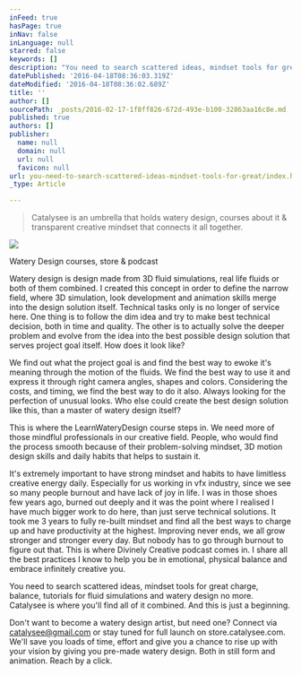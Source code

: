 ```yaml
---
inFeed: true
hasPage: true
inNav: false
inLanguage: null
starred: false
keywords: []
description: "You need to search scattered ideas, mindset tools for great charge, balance, tutorials for fluid simulations and watery design no more. Catalysee is where you'll find all of it combined. And this is just a beginning. "
datePublished: '2016-04-18T08:36:03.319Z'
dateModified: '2016-04-18T08:36:02.689Z'
title: ''
author: []
sourcePath: _posts/2016-02-17-1f8ff826-672d-493e-b100-32863aa16c8e.md
published: true
authors: []
publisher:
  name: null
  domain: null
  url: null
  favicon: null
url: you-need-to-search-scattered-ideas-mindset-tools-for-great/index.html
_type: Article

---
```

> Catalysee is an umbrella that holds watery design, courses about it & transparent creative mindset that connects it all together. 

![](https://the-grid-user-content.s3-us-west-2.amazonaws.com/297856fa-d2fb-46fd-811e-d4f6574d5bbf.png)

Watery Design courses, store & podcast

Watery design is design made from 3D fluid simulations, real life fluids or both of them combined. I created this concept in order to define the narrow field, where 3D simulation, look development and animation skills merge into the design solution itself. Technical tasks only is no longer of service here. One thing is to follow the dim idea and try to make best technical decision, both in time and quality. The other is to actually solve the deeper problem and evolve from the idea into the best possible design solution that serves project goal itself. How does it look like?

We find out what the project goal is and find the best way to ewoke it's meaning through the motion of the fluids. We find the best way to use it and express it through right camera angles, shapes and colors. Considering the costs, and timing, we find the best way to do it also. Always looking for the perfection of unusual looks. Who else could create the best design solution like this, than a master of watery design itself? 

This is where the LearnWateryDesign course steps in. We need more of those mindflul professionals in our creative field. People, who would find the process smooth because of their problem-solving mindset, 3D motion design skills and daily habits that helps to sustain it.

It's extremely important to have strong mindset and habits to have limitless creative energy daily. Especially for us working in vfx industry, since we see so many people burnout and have lack of joy in life. I was in those shoes few years ago, burned out deeply and it was the point where I realised I have much bigger work to do here, than just serve technical solutions. It took me 3 years to fully re-built mindset and find all the best ways to charge up and have productivity at the highest. Improving never ends, we all grow stronger and stronger every day. But nobody has to go through burnout to figure out that. This is where Divinely Creative podcast comes in. I share all the best practices I know to help you be in emotional, physical balance and embrace infinitely creative you.

You need to search scattered ideas, mindset tools for great charge, balance, tutorials for fluid simulations and watery design no more. Catalysee is where you'll find all of it combined. And this is just a beginning. 

Don't want to become a watery design artist, but need one? Connect via catalysee@gmail.com or stay tuned for full launch on store.catalysee.com. We'll save you loads of time, effort and give you a chance to rise up with your vision by giving you pre-made watery design. Both in still form and animation. Reach by a click.